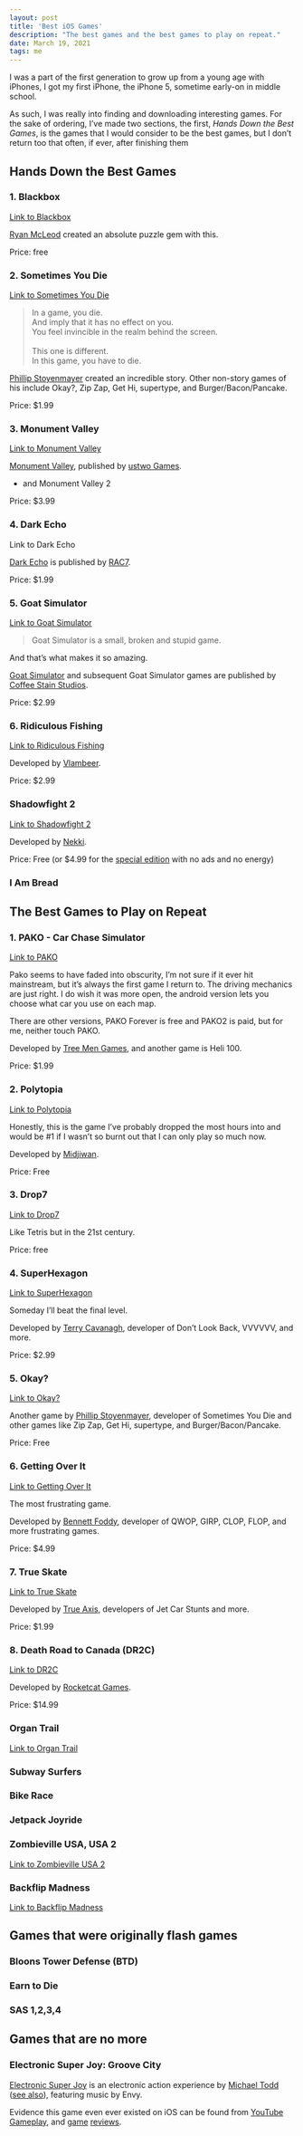 ```yaml
---
layout: post
title: 'Best iOS Games'
description: "The best games and the best games to play on repeat."
date: March 19, 2021
tags: me
---
```


I was a part of the first generation to grow up from a young age with iPhones, I got my first iPhone, the iPhone 5, sometime early-on in middle school.

As such, I was really into finding and downloading interesting games. For the sake of ordering, I’ve made two sections, the first, *Hands Down the Best Games*, is the games that I would consider to be the best games, but I don’t return too that often, if ever, after finishing them

## Hands Down the Best Games

### 1. Blackbox
[Link to Blackbox](https://apps.apple.com/us/app/blackbox/id962969578)

[Ryan McLeod](https://www.blackboxpuzzles.com/) created an absolute puzzle gem with this.

Price: free

### 2. Sometimes You Die
[Link to Sometimes You Die](https://apps.apple.com/us/app/sometimes-you-die/id822701037)

> In a game, you die.\
> And imply that it has no effect on you.\
> You feel invincible in the realm behind the screen.\
> \
> This one is different.\
> In this game, you have to die.

[Phillip Stoyenmayer](https://www.kamibox.de/) created an incredible story. Other non-story games of his include Okay?, Zip Zap, Get Hi, supertype, and Burger/Bacon/Pancake.

Price: $1.99

### 3. Monument Valley
[Link to Monument Valley](https://apps.apple.com/us/app/monument-valley/id728293409)

[Monument Valley](https://www.monumentvalleygame.com/), published by [ustwo Games](https://www.ustwogames.co.uk/).

+ and Monument Valley 2

Price: $3.99


### 4. Dark Echo
Link to Dark Echo

[Dark Echo](https://www.darkechogame.com/) is published by [RAC7](http://www.rac7.com/).

Price: $1.99

### 5. Goat Simulator
[Link to Goat Simulator](https://apps.apple.com/us/app/goat-simulator/id868692227)

> Goat Simulator is a small, broken and stupid game.

And that’s what makes it so amazing.

[Goat Simulator](https://www.goat-simulator.com/) and subsequent Goat Simulator games are published by [Coffee Stain Studios](https://www.coffeestainstudios.com/).

Price: $2.99

### 6. Ridiculous Fishing
[Link to Ridiculous Fishing](http://ridiculousfishing.com/)

Developed by [Vlambeer](https://www.vlambeer.com/).

Price: $2.99


### Shadowfight 2
[Link to Shadowfight 2](http://shadowfight2.com/)

Developed by [Nekki](https://nekki.com/).

Price: Free (or $4.99 for the [special edition](https://apps.apple.com/us/app/shadow-fight-2-special-edition/id1261834568) with no ads and no energy)

### I Am Bread

## The Best Games to Play on Repeat

### 1. PAKO - Car Chase Simulator
[Link to PAKO](https://apps.apple.com/us/app/pako-car-chase-simulator/id903183877)

Pako seems to have faded into obscurity, I’m not sure if it ever hit mainstream, but it’s always the first game I return to. The driving mechanics are just right. I do wish it was more open, the android version lets you choose what car you use on each map.

There are other versions, PAKO Forever is free and PAKO2 is paid, but for me, neither touch PAKO.

Developed by [Tree Men Games](http://treemengames.com/), and another game is Heli 100.

Price: $1.99

### 2. Polytopia
[Link to Polytopia](https://polytopia.io/)

Honestly, this is the game I’ve probably dropped the most hours into and would be #1 if I wasn’t so burnt out that I can only play so much now.

Developed by [Midjiwan](https://midjiwan.com/).

Price: Free

### 3. Drop7
[Link to Drop7](https://apps.apple.com/ae/app/drop7/id425242132)

Like Tetris but in the 21st century.

Price: free

### 4. SuperHexagon
[Link to SuperHexagon](https://superhexagon.com/)

Someday I’ll beat the final level.

Developed by [Terry Cavanagh](https://terrycavanaghgames.com/), developer of Don’t Look Back, VVVVVV, and more.

Price: $2.99

### 5. Okay?
[Link to Okay?](https://apps.apple.com/us/app/okay/id962050549)

Another game by [Phillip Stoyenmayer](https://www.kamibox.de/), developer of Sometimes You Die and other games like Zip Zap, Get Hi, supertype, and Burger/Bacon/Pancake.

Price: Free


### 6. Getting Over It
[Link to Getting Over It](https://apps.apple.com/us/app/getting-over-it/id1319618742)

The most frustrating game.

Developed by [Bennett Foddy](http://www.foddy.net/), developer of QWOP, GIRP, CLOP, FLOP, and more frustrating games.

Price: $4.99

### 7. True Skate
[Link to True Skate](https://apps.apple.com/us/app/true-skate/id549105915)

Developed by [True Axis](https://trueaxis.com/), developers of Jet Car Stunts and more.

Price: $1.99

### 8. Death Road to Canada (DR2C)
[Link to DR2C](http://www.deathroadtocanada.com/)

Developed by [Rocketcat Games](http://www.rocketcat-games.com/).

Price: $14.99

### Organ Trail
[Link to Organ Trail](https://apps.apple.com/us/app/organ-trail-directors-cut/id533024665)

### Subway Surfers
### Bike Race
### Jetpack Joyride
### Zombieville USA, USA 2
[Link to Zombieville USA 2](https://apps.apple.com/us/app/zombieville-usa-2/id454781476)
### Backflip Madness
[Link to Backflip Madness](https://apps.apple.com/us/app/backflip-madness/id564874986)

## Games that were originally flash games

### Bloons Tower Defense (BTD)

### Earn to Die

### SAS 1,2,3,4

## Games that are no more

### Electronic Super Joy: Groove City

[Electronic Super Joy](http://www.electronicsuperjoy.com/) is an electronic action experience by [Michael Todd](https://twitter.com/thegamedesigner) ([see also](https://web.archive.org/web/20201020114056/http://www.michaeltoddgames.com/)), featuring music by Envy.

Evidence this game even ever existed on iOS can be found from [YouTube Gameplay](https://youtu.be/Wt0gew1mD3M), and [game](https://toucharcade.com/2014/10/17/electronic-super-joy-groove-city-review/) [reviews](https://www.metacritic.com/game/ios/electronic-super-joy-groove-city).
